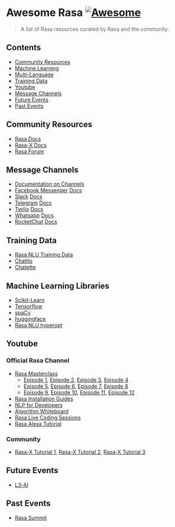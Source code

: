 # Awesome Rasa [![Awesome](https://awesome.re/badge.svg)](https://awesome.re)

> A list of Rasa resources curated by Rasa and the community. 

## Contents 

- [Community Resources](#Community-Resources)
- [Machine Learning](#Machine-Learning-Libraries)
- [Multi-Language](#Multi-Language)
- [Training Data](#Training-Data)
- [Youtube](#Youtube)
- [Message Channels](#Message-Channels)
- [Future Events](#Future-Events)
- [Past Events](#Past-Events)

## Community Resources 

- [Rasa Docs](https://rasa.com/docs/rasa/)
- [Rasa-X Docs](https://rasa.com/docs/rasa-x/)
- [Rasa Forum](https://forum.rasa.com/)

## Message Channels 

- [Documentation on Channels](https://rasa.com/docs/rasa/user-guide/messaging-and-voice-channels/)
- [Facebook Messenger](https://www.messenger.com/) [Docs](https://rasa.com/docs/rasa/user-guide/connectors/facebook-messenger/)
- [Slack](https://slack.com/intl/en-nl/) [Docs](https://rasa.com/docs/rasa/user-guide/connectors/slack/)
- [Telegram](https://telegram.org/) [Docs](https://rasa.com/docs/rasa/user-guide/connectors/telegram/)
- [Twilio](https://www.twilio.com/) [Docs](https://rasa.com/docs/rasa/user-guide/connectors/twilio/)
- [Whatsapp](https://www.whatsapp.com/download/) [Docs](https://rasa.com/docs/rasa/user-guide/connectors/twilio/#id3)
- [RocketChat](https://rocket.chat/) [Docs](https://rasa.com/docs/rasa/user-guide/connectors/rocketchat/)


## Training Data

- [Rasa NLU Training Data](https://github.com/RasaHQ/NLU-training-data)
- [Chatito](https://github.com/rodrigopivi/Chatito)
- [Chatette](https://github.com/SimGus/Chatette)

## Machine Learning Libraries

- [Scikit-Learn](https://scikit-learn.org/stable/index.html)
- [Tensorflow](https://www.tensorflow.org/install/)
- [spaCy](https://spacy.io)
- [huggingface](https://huggingface.co/transformers/)
- [Rasa NLU hyperopt](https://github.com/RasaHQ/nlu-hyperopt)

## Youtube

### Official Rasa Channel

- [Rasa Masterclass]()
    - [Episode 1](), [Episode 2](), [Episode 3](), [Episode 4]()
    - [Episode 5](), [Episode 6](), [Episode 7](), [Episode 8]()
    - [Episode 9](), [Episode 10](), [Episode 11](), [Episode 12]()
- [Rasa Installation Guides](https://www.youtube.com/watch?v=4ewIABo0OkU&list=PL75e0qA87dlEWUA5ToqLLR026wIkk2evk)
- [NLP for Developers](https://www.youtube.com/watch?v=Z_GGVn6LBRI&list=PL75e0qA87dlFJiNMeKltWImhQxfFwaxvv)
- [Algorithm Whiteboard](https://www.youtube.com/watch?v=wWNMST6t1TA&list=PL75e0qA87dlG-za8eLI6t0_Pbxafk-cxb)
- [Rasa Live Coding Sessions](https://www.youtube.com/watch?v=qW7cPizs8ic&list=PL75e0qA87dlFvomavOFBIX6S9IvtGAXjM) 
- [Rasa Alexa Tutorial](https://www.youtube.com/watch?v=UpyxLGc3IcI&list=PL75e0qA87dlGBbO8rWacgq9ejr5stsGnh)

### Community 

- [Rasa-X Tutorial 1](https://www.youtube.com/watch?v=POcgUi34Aow), [Rasa-X Tutorial 2](https://www.youtube.com/watch?v=8Sc7-AiY0fg&feature=youtu.be), [Rasa-X Tutorial 3](https://www.youtube.com/watch?v=6Pghab6b28E&feature=youtu.be)

## Future Events

- [L3-AI](http://l3-ai.dev/)

## Past Events

- [Rasa Summit](https://rasa.com/summit/)